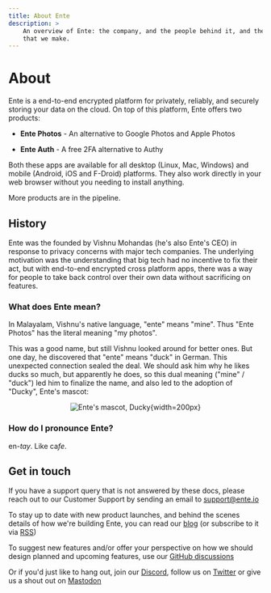 ```yaml
---
title: About Ente
description: >
    An overview of Ente: the company, and the people behind it, and the products
    that we make.
---
```


# About

Ente is a end-to-end encrypted platform for privately, reliably, and securely
storing your data on the cloud. On top of this platform, Ente offers two
products:

* **Ente Photos** - An alternative to Google Photos and Apple Photos

* **Ente Auth** - A free 2FA alternative to Authy

Both these apps are available for all desktop (Linux, Mac, Windows) and mobile
(Android, iOS and F-Droid) platforms. They also work directly in your web
browser without you needing to install anything.

More products are in the pipeline.

## History

Ente was the founded by Vishnu Mohandas (he's also Ente's CEO) in response to
privacy concerns with major tech companies. The underlying motivation was the
understanding that big tech had no incentive to fix their act, but with
end-to-end encrypted cross platform apps, there was a way for people to take
back control over their own data without sacrificing on features.

### What does Ente mean?

In Malayalam, Vishnu's native language, "ente" means "mine". Thus "Ente Photos"
has the literal meaning "my photos".

This was a good name, but still Vishnu looked around for better ones. But one
day, he discovered that "ente" means "duck" in German. This unexpected
connection sealed the deal. We should ask him why he likes ducks so much, but
apparently he does, so this dual meaning ("mine" / "duck") led him to finalize
the name, and also led to the adoption of "Ducky", Ente's mascot:

<div align="center">

![Ente's mascot, Ducky](ducky.png){width=200px}

</div>

### How do I pronounce Ente?

en-_tay_. Like ca<i>fe</i>.

## Get in touch

If you have a support query that is not answered by these docs, please reach out
to our Customer Support by sending an email to support@ente.io

To stay up to date with new product launches, and behind the scenes details of
how we're building Ente, you can read our [blog](https://ente.io/blog) (or
subscribe to it via [RSS](https://ente.io/blog/rss.xml))

To suggest new features and/or offer your perspective on how we should design
planned and upcoming features, use our [GitHub
discussions](https://github.com/ente-io/ente/discussions)

Or if you'd just like to hang out, join our
[Discord](https://discord.gg/z2YVKkycX3), follow us on
[Twitter](https://twitter.com/enteio) or give us a shout out on
[Mastodon](https://mstdn.social/@ente)
